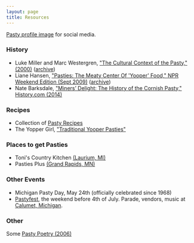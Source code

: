 ```yaml
---
layout: page
title: Resources
---
```


[Pasty profile image](/images/pastyProfile.jpg) for social media.

### History

* Luke Miller and Marc Westergren, ["The Cultural Context of the Pasty," (2000)](http://www.hu.mtu.edu/vup/pasty/pastymain.html) ([archive](https://web.archive.org/web/20190413053528/http://www.hu.mtu.edu/vup/pasty/pastymain.html))
* Liane Hansen, ["Pasties: The Meaty Center Of 'Yooper' Food," NPR Weekend Edition (Sept 2009)](http://www.npr.org/templates/story/story.php?storyId=113207915) ([archive](https://web.archive.org/web/20190413060230/https://www.npr.org/templates/story/story.php?storyId=113207915?storyId=113207915))
* Nate Barksdale, ["Miners’ Delight: The History of the Cornish Pasty," History.com (2014)](http://www.history.com/news/hungry-history/miners-delight-the-history-of-the-cornish-pasty)

### Recipes

* Collection of [Pasty Recipes](http://www.hu.mtu.edu/vup/pasty/recipes.htm)
* The Yopper Girl, ["Traditional Yooper Pasties"](http://theyoopergirl.com/2015/02/traditional-yooper-pasties/)

### Places to get Pasties

* Toni's Country Kitchen [(Laurium, MI)](https://www.google.com/maps/place/Toni's+Country+Kitchen/@47.2365973,-88.4424539,15z/data=!4m2!3m1!1s0x0:0x5c107a0067cfc966)
* Pasties Plus [(Grand Rapids, MN)](https://www.google.com/maps/place/Pasties+Plus/@47.2361915,-93.5502384,15z/data=!4m2!3m1!1s0x0:0x109cc7ef562439a9)

### Other Events

* Michigan Pasty Day, May 24th (officially celebrated since 1968)
* [Pastyfest](http://www.mainstreetcalumet.com/eventscalendar.html), the weekend before 4th of July. Parade, vendors, music at [Calumet, Michigan](https://www.google.com/maps/place/Calumet,+Calumet+Twp,+MI+49913/). 

### Other 

Some [Pasty Poetry (2006)](http://www.pasty.com/discus/messages/411/2341.html)
